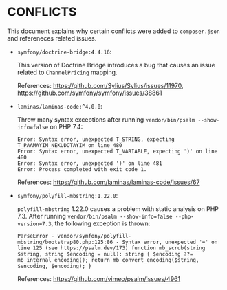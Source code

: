 # CONFLICTS

This document explains why certain conflicts were added to `composer.json` and
refereneces related issues.

 - `symfony/doctrine-bridge:4.4.16`:

   This version of Doctrine Bridge introduces a bug that causes an issue related to `ChannelPricing` mapping.

   References: https://github.com/Sylius/Sylius/issues/11970, https://github.com/symfony/symfony/issues/38861
   
 - `laminas/laminas-code:^4.0.0`:
 
   Throw many syntax exceptions after running `vendor/bin/psalm --show-info=false` on PHP 7.4:
    
   ```
   Error: Syntax error, unexpected T_STRING, expecting T_PAAMAYIM_NEKUDOTAYIM on line 480
   Error: Syntax error, unexpected T_VARIABLE, expecting ')' on line 480
   Error: Syntax error, unexpected ')' on line 481
   Error: Process completed with exit code 1.
   ```
   
   References: https://github.com/laminas/laminas-code/issues/67

 - `symfony/polyfill-mbstring:1.22.0`:

   `polyfill-mbstring` 1.22.0 causes a problem with static analysis on PHP 7.3. 
   After running `vendor/bin/psalm --show-info=false --php-version=7.3`, the following exception is thrown:

   `ParseError - vendor/symfony/polyfill-mbstring/bootstrap80.php:125:86 - Syntax error, unexpected '=' on line 125 (see https://psalm.dev/173) function mb_scrub(string $string, string $encoding = null): string { $encoding ??= mb_internal_encoding(); return mb_convert_encoding($string, $encoding, $encoding); }`

   References: https://github.com/vimeo/psalm/issues/4961
